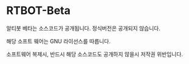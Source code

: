# RTBOT-Beta

알티봇 베타는 소스코드가 공개됩니다.
정식버전은 공개되지 않습니다.

해당 소프트 웨어는 GNU 라이선스를 따릅니다.

소프트웨어 복제시, 반드시 해당 소스코드도 공개하지 않을시 저작권 위반입니다.
